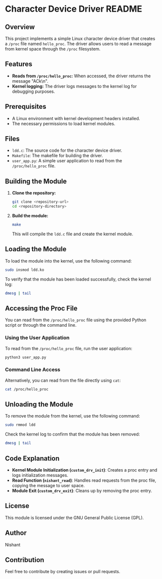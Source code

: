# Character Device Driver README

## Overview
This project implements a simple Linux character device driver that creates a `/proc` file named `hello_proc`. The driver allows users to read a message from kernel space through the `/proc` filesystem.

## Features
- **Reads from `/proc/hello_proc`:** When accessed, the driver returns the message "ACk\n".
- **Kernel logging:** The driver logs messages to the kernel log for debugging purposes.

## Prerequisites
- A Linux environment with kernel development headers installed.
- The necessary permissions to load kernel modules.

## Files
- `ldd.c`: The source code for the character device driver.
- `Makefile`: The makefile for building the driver.
- `user_app.py`: A simple user application to read from the `/proc/hello_proc` file.

## Building the Module
1. **Clone the repository:**
   ```bash
   git clone <repository-url>
   cd <repository-directory>
   ```

2. **Build the module:**
   ```bash
   make
   ```

   This will compile the `ldd.c` file and create the kernel module.

## Loading the Module
To load the module into the kernel, use the following command:
```bash
sudo insmod ldd.ko
```

To verify that the module has been loaded successfully, check the kernel log:
```bash
dmesg | tail
```

## Accessing the Proc File
You can read from the `/proc/hello_proc` file using the provided Python script or through the command line.

### Using the User Application
To read from the `/proc/hello_proc` file, run the user application:
```bash
python3 user_app.py
```

### Command Line Access
Alternatively, you can read from the file directly using `cat`:
```bash
cat /proc/hello_proc
```

## Unloading the Module
To remove the module from the kernel, use the following command:
```bash
sudo rmmod ldd
```

Check the kernel log to confirm that the module has been removed:
```bash
dmesg | tail
```

## Code Explanation
- **Kernel Module Initialization (`custom_drv_init`)**: Creates a proc entry and logs initialization messages.
- **Read Function (`nishant_read`)**: Handles read requests from the proc file, copying the message to user space.
- **Module Exit (`custom_drv_exit`)**: Cleans up by removing the proc entry.

## License
This module is licensed under the GNU General Public License (GPL).

## Author
Nishant

## Contribution
Feel free to contribute by creating issues or pull requests.
